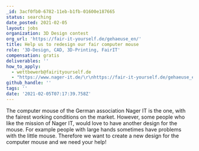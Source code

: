 ```yaml
---
_id: 3acf0fb0-6782-11eb-b1fb-01600e187665
status: searching
date_posted: 2021-02-05
layout: jobs
organization: 3D Design contest
org_url: 'https://fair-it-yourself.de/gehaeuse_en/'
title: Help us to redesign our fair computer mouse
role: '3D-Design, CAD, 3D-Printing, FairIT'
compensation: gratis
deliverables: ''
how_to_apply:
  - wettbewerb@fairityourself.de
  - "https://www.nager-it.de/\r\nhttps://fair-it-yourself.de/gehaeuse_en/"
github_handle: ''
tags: ''
date: '2021-02-05T07:17:39.758Z'
---
```

The computer mouse of the German association Nager IT is the one, with the fairest working conditions on the market.
However, some people who like the mission of Nager IT, would love to have another design for the mouse. For example people with large hands sometimes have problems with the little mouse.
Therefore we want to create a new design for the computer mouse and we need your help!
